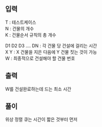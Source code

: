 ## 입력

T : 테스트케이스  
N : 건물의 개수  
K : 건물순서 규칙의 총 개수

D1 D2 D3 .... DN : 각 건물 당 건설에 걸리는 시간  
X Y : X 건물을 지은 다음에 Y 건물 짓는 것이 가능  
W : 최종적으로 건설해야 할 건물 번호

## 출력

W를 건설완료하는데 드는 최소 시간

## 풀이

위상 정렬
큐는 시간이 짧은 것부터 먼저
